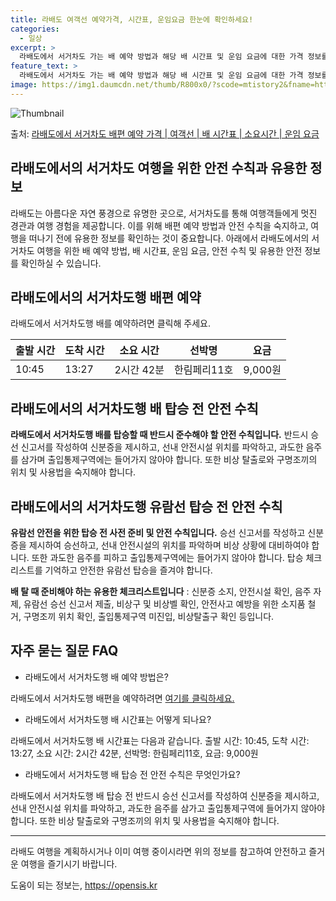 ```yaml
---
title: 라배도 여객선 예약가격, 시간표, 운임요금 한눈에 확인하세요!
categories:
  - 일상
excerpt: >
  라배도에서 서거차도 가는 배 예약 방법과 해당 배 시간표 및 운임 요금에 대한 가격 정보를 안내 드리겠습니다. 안전하고 재밋는 서거차도행 여행을 위해 아래 정보 참고하시기 바랍니다. 서거차도행 배편 예약하기 👈 클릭라배도에서 서거차도행 배 시간표출발 시간도착 시간소요 시간선박명요금10:4513:272시간 42분한림페리11호9,000원서거차도행 배편 예약하기 👈 클릭라배도에서 서거차도행 여객선 탑승 시 이용수칙중요한 내용: 라배도에서 서거차도행 배를 탑승할 때 반드시 준수해아 할 이용수칙 1) 라배도에서 서거차도행 배 출항시간을 확인한다. 2) 출항 시간이 가까울수록 미리 매표소로 가서 충분한 여유시간을 확보한다. 3) 선박에 탑승한 후, 차와 사람들이 내리고 나서 탑승한다. 4) 계단 이용 시 항상 난간..
feature_text: >
  라배도에서 서거차도 가는 배 예약 방법과 해당 배 시간표 및 운임 요금에 대한 가격 정보를 안내 드리겠습니다. 안전하고 재밋는 서거차도행 여행을 위해 아래 정보 참고하시기 바랍니다. 서거차도행 배편 예약하기 👈 클릭라배도에서 서거차도행 배 시간표출발 시간도착 시간소요 시간선박명요금10:4513:272시간 42분한림페리11호9,000원서거차도행 배편 예약하기 👈 클릭라배도에서 서거차도행 여객선 탑승 시 이용수칙중요한 내용: 라배도에서 서거차도행 배를 탑승할 때 반드시 준수해아 할 이용수칙 1) 라배도에서 서거차도행 배 출항시간을 확인한다. 2) 출항 시간이 가까울수록 미리 매표소로 가서 충분한 여유시간을 확보한다. 3) 선박에 탑승한 후, 차와 사람들이 내리고 나서 탑승한다. 4) 계단 이용 시 항상 난간..
image: https://img1.daumcdn.net/thumb/R800x0/?scode=mtistory2&fname=https%3A%2F%2Fblog.kakaocdn.net%2Fdn%2FMMF9P%2FbtsHBztSBiP%2Frm9cL3YY7yxUFvcZlK7Mkk%2Fimg.webp
---
```


![Thumbnail](https://img1.daumcdn.net/thumb/R800x0/?scode=mtistory2&fname=https%3A%2F%2Fblog.kakaocdn.net%2Fdn%2FMMF9P%2FbtsHBztSBiP%2Frm9cL3YY7yxUFvcZlK7Mkk%2Fimg.webp)

<p>출처: <a href="https://opensis.kr/entry/%EB%9D%BC%EB%B0%B0%EB%8F%84%EC%97%90%EC%84%9C-%EC%84%9C%EA%B1%B0%EC%B0%A8%EB%8F%84-%EB%B0%B0%ED%8E%B8-%EC%98%88%EC%95%BD-%EA%B0%80%EA%B2%A9-%EC%97%AC%EA%B0%9D%EC%84%A0-%EB%B0%B0-%EC%8B%9C%EA%B0%84%ED%91%9C-%EC%86%8C%EC%9A%94%EC%8B%9C%EA%B0%84-%EC%9A%B4%EC%9E%84-%EC%9A%94%EA%B8%88" rel="dofollow">라배도에서 서거차도 배편 예약 가격 | 여객선 | 배 시간표 | 소요시간 | 운임 요금</a> </p>

## 라배도에서의 서거차도 여행을 위한 안전 수칙과 유용한 정보

라배도는 아름다운 자연 풍경으로 유명한 곳으로, 서거차도를 통해 여행객들에게 멋진 경관과 여행 경험을 제공합니다. 이를 위해 배편 예약
방법과 안전 수칙을 숙지하고, 여행을 떠나기 전에 유용한 정보를 확인하는 것이 중요합니다. 아래에서 라배도에서의 서거차도 여행을 위한 배
예약 방법, 배 시간표, 운임 요금, 안전 수칙 및 유용한 안전 정보를 확인하실 수 있습니다.

## 라배도에서의 서거차도행 배편 예약

라배도에서 서거차도행 배를 예약하려면 클릭해 주세요.

**출발 시간** | **도착 시간** | **소요 시간** | **선박명** | **요금**  
---|---|---|---|---  
10:45 | 13:27 | 2시간 42분 | 한림페리11호 | 9,000원  
  
## 라배도에서의 서거차도행 배 탑승 전 안전 수칙

**라배도에서 서거차도행 배를 탑승할 때 반드시 준수해야 할 안전 수칙입니다.** 반드시 승선 신고서를 작성하여 신분증을 제시하고, 선내
안전시설 위치를 파악하고, 과도한 음주를 삼가며 출입통제구역에는 들어가지 않아야 합니다. 또한 비상 탈출로와 구명조끼의 위치 및 사용법을
숙지해야 합니다.

## 라배도에서의 서거차도행 유람선 탑승 전 안전 수칙

**유람선 안전을 위한 탑승 전 사전 준비 및 안전 수칙입니다.** 승선 신고서를 작성하고 신분증을 제시하여 승선하고, 선내 안전시설의
위치를 파악하며 비상 상황에 대비하여야 합니다. 또한 과도한 음주를 피하고 출입통제구역에는 들어가지 않아야 합니다. 탑승 체크리스트를
기억하고 안전한 유람선 탑승을 즐겨야 합니다.

**배 탈 때 준비해야 하는 유용한 체크리스트입니다** : 신분증 소지, 안전시설 확인, 음주 자제, 유람선 승선 신고서 제출, 비상구 및
비상벨 확인, 안전사고 예방을 위한 소지품 철거, 구명조끼 위치 확인, 출입통제구역 미진입, 비상탈출구 확인 등입니다.

## 자주 묻는 질문 FAQ

  * 라배도에서 서거차도행 배 예약 방법은?

라배도에서 서거차도행 배편을 예약하려면 [여기를 클릭하세요.](https://opensis.kr/entry/%EB%9D%BC%EB%B0%B0%EB%8F%84%EC%97%90%EC%84%9C-%EC%84%9C%EA%B1%B0%EC%B0%A8%EB%8F%84-%EB%B0%B0%ED%8E%B8-%EC%98%88%EC%95%BD-%EA%B0%80%EA%B2%A9-%EC%97%AC%EA%B0%9D%EC%84%A0-%EB%B0%B0-%EC%8B%9C%EA%B0%84%ED%91%9C-%EC%86%8C%EC%9A%94%EC%8B%9C%EA%B0%84-%EC%9A%B4%EC%9E%84-%EC%9A%94%EA%B8%88)

  * 라배도에서 서거차도행 배 시간표는 어떻게 되나요?

라배도에서 서거차도행 배 시간표는 다음과 같습니다. 출발 시간: 10:45, 도착 시간: 13:27, 소요 시간: 2시간 42분, 선박명:
한림페리11호, 요금: 9,000원

  * 라배도에서 서거차도행 배 탑승 전 안전 수칙은 무엇인가요?

라배도에서 서거차도행 배 탑승 전 반드시 승선 신고서를 작성하여 신분증을 제시하고, 선내 안전시설 위치를 파악하고, 과도한 음주를 삼가고
출입통제구역에 들어가지 않아야 합니다. 또한 비상 탈출로와 구명조끼의 위치 및 사용법을 숙지해야 합니다.

* * *

라배도 여행을 계획하시거나 이미 여행 중이시라면 위의 정보를 참고하여 안전하고 즐거운 여행을 즐기시기 바랍니다.

 

도움이 되는 정보는, <a href="https://opensis.kr" rel="dofollow">https://opensis.kr</a>


